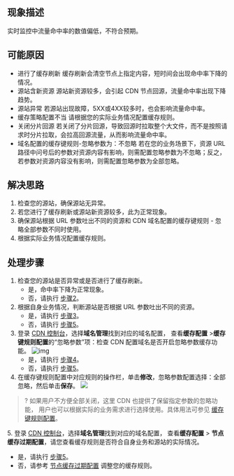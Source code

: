 ## 现象描述

实时监控中流量命中率的数值偏低，不符合预期。

## 可能原因

- 进行了缓存刷新
  缓存刷新会清空节点上指定内容，短时间会出现命中率下降的情况。
- 源站含新资源
  源站新资源较多，会引起 CDN 节点回源，流量命中率出现下降趋势。
- 源站异常
  若源站出现故障，5XX或4XX较多时，也会影响流量命中率。
- 缓存策略配置不当
  请根据您的实际业务情况配置缓存规则。
- 关闭分片回源
  若关闭了分片回源，导致回源时拉取整个大文件，而不是按照请求时分片拉取，会拉高回源流量，从而影响流量命中率。
- 域名配置的缓存键规则-忽略参数为：不忽略
	若在您的业务场景下，资源 URL 路径中问号后的参数对资源内容有影响，则需配置忽略参数为不忽略；反之，若参数对资源内容没有影响，则需配置忽略参数为全部忽略。

## 解决思路

1. 检查您的源站，确保源站无异常。
2. 若您进行了缓存刷新或源站新资源较多，此为正常现象。
3. 确保源站根据 URL 参数吐出不同的资源和 CDN 域名配置的缓存键规则 - 忽略全部参数不同时使用。
4. 根据实际业务情况配置缓存规则。

## 处理步骤
[](id:step1)
1. 检查您的源站是否异常或是否进行了缓存刷新。
   - 是，命中率下降为正常现象。
   - 否，请执行 [步骤2](#step2)。
[](id:step2)
2. 根据自身业务情况，判断源站是否根据 URL 参数吐出不同的资源。
   - 是，请执行 [步骤3](#step3)。
   - 否，请执行 [步骤5](#step5)。
[](id:step3)
3. 登录 [CDN 控制台](https://console.cloud.tencent.com/cdn)，选择**域名管理**找到对应的域名配置， 查看**缓存配置** >**缓存键规则配置**的“忽略参数”项：检查 CDN 配置域名是否开启忽略参数缓存功能。
![img](https://main.qcloudimg.com/raw/53ceba436ae110bd0dafef8bad72ceff.png)
   - 是，请执行 [步骤4](#step4)。
   - 否，请执行 [步骤5](#step5)。
[](id:step4)
4. 在缓存键规则配置中对应规则的操作栏，单击**修改**，忽略参数配置选择：全部忽略，然后单击**保存**。
![](https://qcloudimg.tencent-cloud.cn/raw/ecbde991edee404a0bdea59a7c8c2672.png)
>? 如果用户不方便全部关闭，这里 CDN 也提供了保留指定参数的忽略功能， 用户也可以根据实际的业务需求进行选择使用。具体用法可参见 [缓存键规则配置](https://cloud.tencent.com/document/product/228/47671)。
>
[](id:step5)
5. 登录 [CDN 控制台](https://console.cloud.tencent.com/cdn)，选择**域名管理**找到对应的域名配置， 查看**缓存配置** > **节点缓存过期配置**，请您查看缓存规则是否符合自身业务和源站的实际情况。
   - 是，请执行 [步骤5](#step5)。
   - 否，请参考  [节点缓存过期配置](https://cloud.tencent.com/document/product/228/47672) 调整您的缓存规则。
